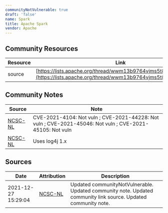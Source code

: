 ```yaml
---
communityNotVulnerable: true
draft: 'false'
name: Spark
title: Apache Spark
vendor: Apache
---
```



## Community Resources
| Resource | Link |
| --- | --- |
| source | [https://lists.apache.org/thread/wwm13b9764vjms5t8n96j6jklys49cyr](https://lists.apache.org/thread/wwm13b9764vjms5t8n96j6jklys49cyr) |

## Community Notes
| Source | Note |
| --- | --- |
| [NCSC-NL](https://github.com/NCSC-NL/log4shell/blob/main/software/README.md) | CVE-2021-4104: Not vuln ; CVE-2021-44228: Not vuln ; CVE-2021-45046: Not vuln ; CVE-2021-45105: Not vuln </ul> |
| [NCSC-NL](https://github.com/NCSC-NL/log4shell/blob/main/software/README.md) | Uses log4j 1.x |

## Sources
| Date | Attribution | Description |
| --- | --- | --- |
| 2021-12-27 15:29:04 | [NCSC-NL](https://github.com/NCSC-NL/log4shell/blob/main/software/README.md) | Updated communityNotVulnerable. Updated community note. Updated community link source. Updated community note.  |
